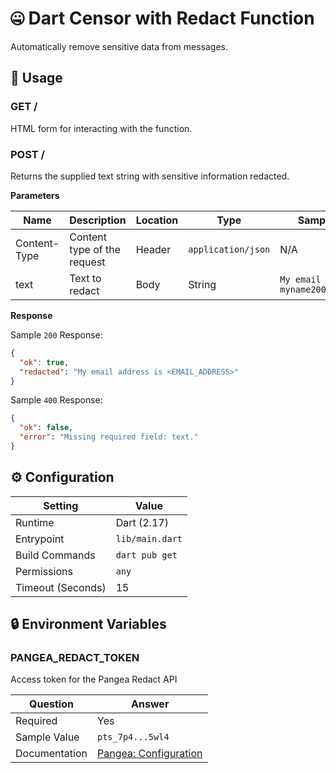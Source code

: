 # 🤐 Dart Censor with Redact Function

Automatically remove sensitive data from messages.

## 🧰 Usage

### GET /

HTML form for interacting with the function.

### POST /

Returns the supplied text string with sensitive information redacted.

**Parameters**

| Name         | Description                 | Location | Type               | Sample Value                               |
| ------------ | --------------------------- | -------- | ------------------ | ------------------------------------------ |
| Content-Type | Content type of the request | Header   | `application/json` | N/A                                        |
| text         | Text to redact              | Body     | String             | `My email address is myname2000@gmail.com` |

**Response**

Sample `200` Response:

```json
{
  "ok": true,
  "redacted": "My email address is <EMAIL_ADDRESS>"
}
```

Sample `400` Response:

```json
{
  "ok": false,
  "error": "Missing required field: text."
}
```

## ⚙️ Configuration

| Setting           | Value           |
| ----------------- | --------------- |
| Runtime           | Dart (2.17)     |
| Entrypoint        | `lib/main.dart` |
| Build Commands    | `dart pub get`  |
| Permissions       | `any`           |
| Timeout (Seconds) | 15              |

## 🔒 Environment Variables

### PANGEA_REDACT_TOKEN

Access token for the Pangea Redact API

| Question      | Answer                                                                                  |
| ------------- | --------------------------------------------------------------------------------------- |
| Required      | Yes                                                                                     |
| Sample Value  | `pts_7p4...5wl4`                                                                        |
| Documentation | [Pangea: Configuration](https://pangea.cloud/docs/redact/getting-started/configuration) |
